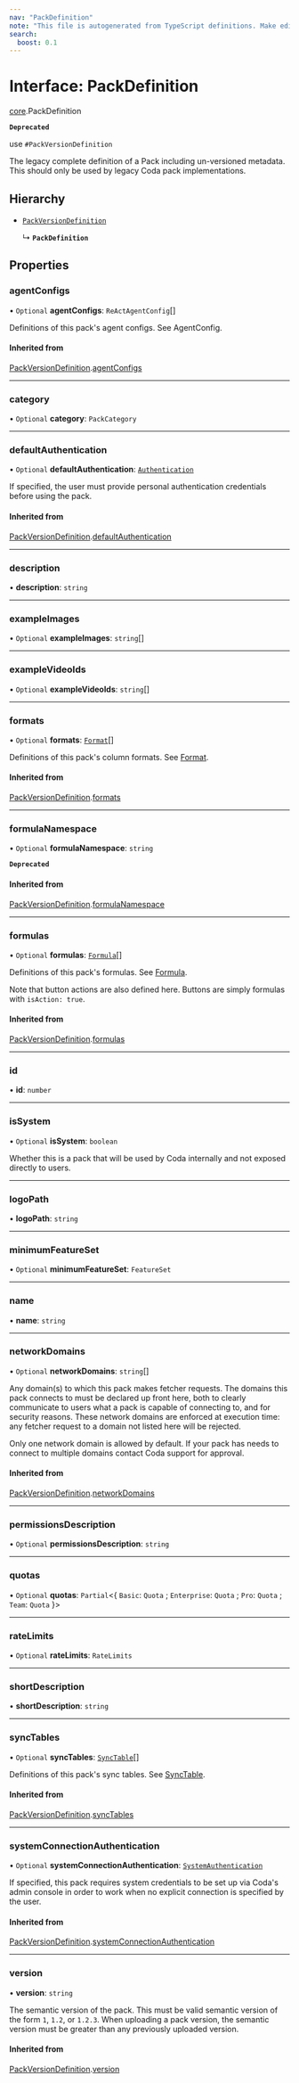 ```yaml
---
nav: "PackDefinition"
note: "This file is autogenerated from TypeScript definitions. Make edits to the comments in the TypeScript file and then run `make docs` to regenerate this file."
search:
  boost: 0.1
---
```

# Interface: PackDefinition

[core](../modules/core.md).PackDefinition

**`Deprecated`**

use `#PackVersionDefinition`

The legacy complete definition of a Pack including un-versioned metadata.
This should only be used by legacy Coda pack implementations.

## Hierarchy

- [`PackVersionDefinition`](core.PackVersionDefinition.md)

  ↳ **`PackDefinition`**

## Properties

### agentConfigs

• `Optional` **agentConfigs**: `ReActAgentConfig`[]

Definitions of this pack's agent configs. See AgentConfig.

#### Inherited from

[PackVersionDefinition](core.PackVersionDefinition.md).[agentConfigs](core.PackVersionDefinition.md#agentconfigs)

___

### category

• `Optional` **category**: `PackCategory`

___

### defaultAuthentication

• `Optional` **defaultAuthentication**: [`Authentication`](../types/core.Authentication.md)

If specified, the user must provide personal authentication credentials before using the pack.

#### Inherited from

[PackVersionDefinition](core.PackVersionDefinition.md).[defaultAuthentication](core.PackVersionDefinition.md#defaultauthentication)

___

### description

• **description**: `string`

___

### exampleImages

• `Optional` **exampleImages**: `string`[]

___

### exampleVideoIds

• `Optional` **exampleVideoIds**: `string`[]

___

### formats

• `Optional` **formats**: [`Format`](core.Format.md)[]

Definitions of this pack's column formats. See [Format](core.Format.md).

#### Inherited from

[PackVersionDefinition](core.PackVersionDefinition.md).[formats](core.PackVersionDefinition.md#formats)

___

### formulaNamespace

• `Optional` **formulaNamespace**: `string`

**`Deprecated`**

#### Inherited from

[PackVersionDefinition](core.PackVersionDefinition.md).[formulaNamespace](core.PackVersionDefinition.md#formulanamespace)

___

### formulas

• `Optional` **formulas**: [`Formula`](../types/core.Formula.md)[]

Definitions of this pack's formulas. See [Formula](../types/core.Formula.md).

Note that button actions are also defined here. Buttons are simply formulas
with `isAction: true`.

#### Inherited from

[PackVersionDefinition](core.PackVersionDefinition.md).[formulas](core.PackVersionDefinition.md#formulas)

___

### id

• **id**: `number`

___

### isSystem

• `Optional` **isSystem**: `boolean`

Whether this is a pack that will be used by Coda internally and not exposed directly to users.

___

### logoPath

• **logoPath**: `string`

___

### minimumFeatureSet

• `Optional` **minimumFeatureSet**: `FeatureSet`

___

### name

• **name**: `string`

___

### networkDomains

• `Optional` **networkDomains**: `string`[]

Any domain(s) to which this pack makes fetcher requests. The domains this pack connects to must be
declared up front here, both to clearly communicate to users what a pack is capable of connecting to,
and for security reasons. These network domains are enforced at execution time: any fetcher request
to a domain not listed here will be rejected.

Only one network domain is allowed by default. If your pack has needs to connect to multiple domains
contact Coda support for approval.

#### Inherited from

[PackVersionDefinition](core.PackVersionDefinition.md).[networkDomains](core.PackVersionDefinition.md#networkdomains)

___

### permissionsDescription

• `Optional` **permissionsDescription**: `string`

___

### quotas

• `Optional` **quotas**: `Partial`<{ `Basic`: `Quota` ; `Enterprise`: `Quota` ; `Pro`: `Quota` ; `Team`: `Quota`  }\>

___

### rateLimits

• `Optional` **rateLimits**: `RateLimits`

___

### shortDescription

• **shortDescription**: `string`

___

### syncTables

• `Optional` **syncTables**: [`SyncTable`](../types/core.SyncTable.md)[]

Definitions of this pack's sync tables. See [SyncTable](../types/core.SyncTable.md).

#### Inherited from

[PackVersionDefinition](core.PackVersionDefinition.md).[syncTables](core.PackVersionDefinition.md#synctables)

___

### systemConnectionAuthentication

• `Optional` **systemConnectionAuthentication**: [`SystemAuthentication`](../types/core.SystemAuthentication.md)

If specified, this pack requires system credentials to be set up via Coda's admin console in order to work when no
explicit connection is specified by the user.

#### Inherited from

[PackVersionDefinition](core.PackVersionDefinition.md).[systemConnectionAuthentication](core.PackVersionDefinition.md#systemconnectionauthentication)

___

### version

• **version**: `string`

The semantic version of the pack. This must be valid semantic version of the form `1`, `1.2`, or `1.2.3`.
When uploading a pack version, the semantic version must be greater than any previously uploaded version.

#### Inherited from

[PackVersionDefinition](core.PackVersionDefinition.md).[version](core.PackVersionDefinition.md#version)
